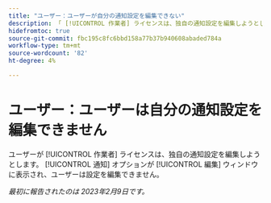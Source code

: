 ```yaml
---
title: "ユーザー：ユーザーが自分の通知設定を編集できない"
description: 「 [!UICONTROL 作業者] ライセンスは、独自の通知設定を編集しようとします。 [!UICONTROL 通知] オプションが [!UICONTROL 編集] ウィンドウに表示され、ユーザーは設定を編集できません。」
hidefromtoc: true
source-git-commit: fbc195c8fc6bbd158a77b37b940608abaded784a
workflow-type: tm+mt
source-wordcount: '82'
ht-degree: 4%

---
```



# ユーザー：ユーザーは自分の通知設定を編集できません

ユーザーが [!UICONTROL 作業者] ライセンスは、独自の通知設定を編集しようとします。 [!UICONTROL 通知] オプションが [!UICONTROL 編集] ウィンドウに表示され、ユーザーは設定を編集できません。

_最初に報告されたのは 2023年2月9日です。_

